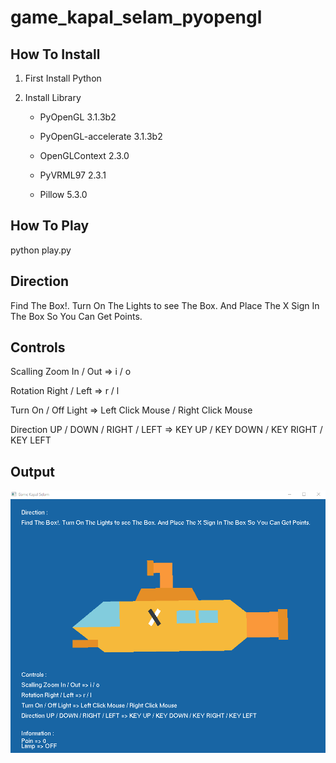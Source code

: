 # game_kapal_selam_pyopengl

## How To Install

1. First Install Python

2. Install Library

    - PyOpenGL                                       3.1.3b2

    - PyOpenGL-accelerate                            3.1.3b2

    - OpenGLContext                                  2.3.0

    - PyVRML97                                       2.3.1

    - Pillow                                         5.3.0

## How To Play

python play.py




## Direction 
Find The Box!. Turn On The Lights to see The Box. And Place The X Sign In The Box So You Can Get Points.

## Controls
Scalling Zoom In / Out => i / o

Rotation Right / Left => r / l 

Turn On / Off Light => Left Click Mouse / Right Click Mouse

Direction UP / DOWN / RIGHT / LEFT => KEY UP / KEY DOWN / KEY RIGHT / KEY LEFT

## Output

![alt text](https://github.com/renoagilsaputra/game_kapal_selam_pyopengl/blob/master/Output/Output.gif "Output")